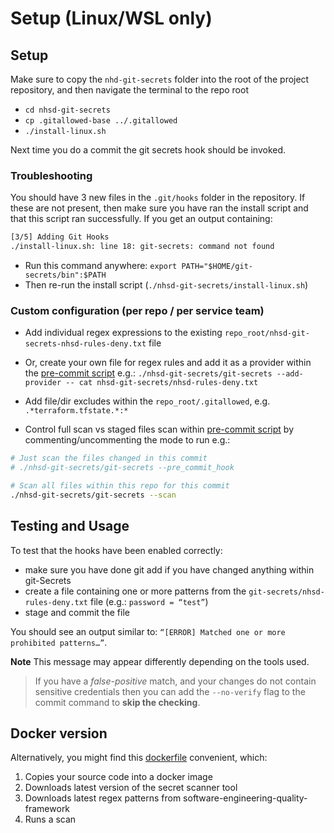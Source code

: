 # Setup (Linux/WSL only)

## Setup

Make sure to copy the `nhd-git-secrets` folder into the root of the project repository, and then navigate the terminal to the repo root

* `cd nhsd-git-secrets`
* `cp .gitallowed-base ../.gitallowed`
* `./install-linux.sh`

Next time you do a commit the git secrets hook should be invoked.

### Troubleshooting

You should have 3 new files in the `.git/hooks` folder in the repository. If these are not present, then make sure you have ran the install script and that this script ran successfully.
If you get an output containing:

```bash
[3/5] Adding Git Hooks
./install-linux.sh: line 18: git-secrets: command not found
```

* Run this command anywhere: `export PATH="$HOME/git-secrets/bin":$PATH`
* Then re-run the install script (`./nhsd-git-secrets/install-linux.sh`)

### Custom configuration (per repo / per service team)

* Add individual regex expressions to the existing `repo_root/nhsd-git-secrets-nhsd-rules-deny.txt` file
* Or, create your own file for regex rules and add it as a provider within the [pre-commit script](pre-commit.sh) e.g.:
 `./nhsd-git-secrets/git-secrets --add-provider -- cat nhsd-git-secrets/nhsd-rules-deny.txt`

* Add file/dir excludes within the `repo_root/.gitallowed`, e.g. `.*terraform.tfstate.*:*`

* Control full scan vs staged files scan within [pre-commit script](pre-commit.sh) by commenting/uncommenting the mode to run e.g.:

 ```bash
 # Just scan the files changed in this commit
 # ./nhsd-git-secrets/git-secrets --pre_commit_hook

 # Scan all files within this repo for this commit
 ./nhsd-git-secrets/git-secrets --scan
 ```

## Testing and Usage

To test that the hooks have been enabled correctly:

* make sure you have done git add if you have changed anything within git-Secrets
* create a file containing one or more patterns from the `git-secrets/nhsd-rules-deny.txt` file (e.g.: `password = “test”`)
* stage and commit the file

You should see an output similar to: `“[ERROR] Matched one or more prohibited patterns…”`.

**Note** This message may appear differently depending on the tools used.

> If you have a *false-positive* match, and your changes do not contain sensitive credentials then you can add the `--no-verify` flag to the commit command to **skip the checking**.

## Docker version

Alternatively, you might find this [dockerfile](nhsd-git-secrets.dockerfile) convenient, which:

1. Copies your source code into a docker image
1. Downloads latest version of the secret scanner tool
1. Downloads latest regex patterns from software-engineering-quality-framework
1. Runs a scan
